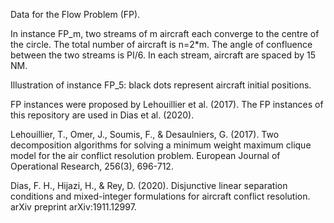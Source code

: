 Data for the Flow Problem (FP). 

In instance FP_m, two streams of m aircraft each converge to the centre of the circle. The total number of aircraft is n=2*m. The angle of confluence between the two streams is PI/6. In each stream, aircraft are spaced by 15 NM. 

Illustration of instance FP_5: black dots represent aircraft initial positions. 



FP instances were proposed by Lehouillier et al. (2017). The FP instances of this repository are used in Dias et al. (2020).

Lehouillier, T., Omer, J., Soumis, F., & Desaulniers, G. (2017). Two decomposition algorithms for solving a minimum weight maximum clique model for the air conflict resolution problem. European Journal of Operational Research, 256(3), 696-712.

Dias, F. H., Hijazi, H., & Rey, D. (2020). Disjunctive linear separation conditions and mixed-integer formulations for aircraft conflict resolution. arXiv preprint arXiv:1911.12997.
